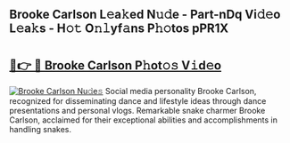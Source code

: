 ## Brooke Carlson L𝚎a𝚔ed N𝚞𝚍e - Part-nDq Vi𝚍𝚎o L𝚎a𝚔s - H𝚘𝚝 O𝚗𝚕yf𝚊ns P𝚑𝚘tos pPR1X

# <h2><a href="http://kf5v8fj.oniu.top/?m=Brooke+Carlson">🔗👉 🔴 Brooke Carlson P𝚑ot𝚘𝚜 V𝚒d𝚎o</a></h2>

[![Brooke Carlson Nu𝚍e𝚜](https://i.imgur.com/0qMVB7G.gif)](http://kf5v8fj.oniu.top/?m=Brooke+Carlson)
Social media personality Brooke Carlson, recognized for disseminating dance and lifestyle ideas through dance presentations and personal vlogs. Remarkable snake charmer Brooke Carlson, acclaimed for their exceptional abilities and accomplishments in handling snakes.  
